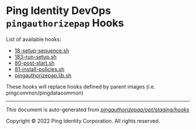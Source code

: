 
# Ping Identity DevOps `pingauthorizepap` Hooks
List of available hooks:
* [18-setup-sequence.sh](18-setup-sequence.sh.md)
* [183-run-setup.sh](183-run-setup.sh.md)
* [80-post-start.sh](80-post-start.sh.md)
* [81-install-policies.sh](81-install-policies.sh.md)
* [pingauthorizepap.lib.sh](pingauthorizepap.lib.sh.md)

These hooks will replace hooks defined by parent images (i.e. pingcommon/pingdatacommon)

---
This document is auto-generated from _[pingauthorizepap/opt/staging/hooks](https://github.com/pingidentity/pingidentity-docker-builds/blob/master/pingauthorizepap/opt/staging/hooks)_

Copyright © 2022 Ping Identity Corporation. All rights reserved.
